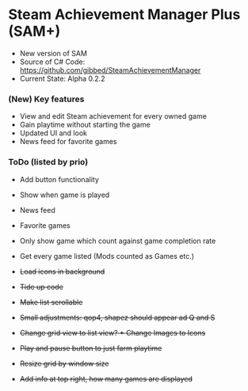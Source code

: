 # Steam Achievement Manager Plus (SAM+)
- New version of SAM
- Source of C# Code: https://github.com/gibbed/SteamAchievementManager
- Current State: Alpha 0.2.2

### (New) Key features
- View and edit Steam achievement for every owned game
- Gain playtime without starting the game
- Updated UI and look
- News feed for favorite games

### ToDo (listed by prio)
- Add button functionality
- Show when game is played
- News feed
- Favorite games
- Only show game which count against game completion rate
- Get every game listed (Mods counted as Games etc.)

- ~~Load icons in background~~
- ~~Tide up code~~
- ~~Make list scrollable~~
- ~~Small adjustments: qop4, shapez should appear ad Q and S~~
- ~~Change grid view to list view? + Change Images to Icons~~
- ~~Play and pause button to just farm playtime~~
- ~~Resize grid by window size~~
- ~~Add info at top right, how many games are displayed~~